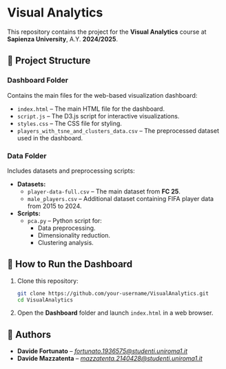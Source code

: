 # Visual Analytics

This repository contains the project for the **Visual Analytics** course at **Sapienza University**, A.Y. **2024/2025**.

## 📁 Project Structure

### **Dashboard Folder**
Contains the main files for the web-based visualization dashboard:
- `index.html` – The main HTML file for the dashboard.
- `script.js` – The D3.js script for interactive visualizations.
- `styles.css` – The CSS file for styling.
- `players_with_tsne_and_clusters_data.csv` – The preprocessed dataset used in the dashboard.

### **Data Folder**
Includes datasets and preprocessing scripts:
- **Datasets:**
  - `player-data-full.csv` – The main dataset from **FC 25**.
  - `male_players.csv` – Additional dataset containing FIFA player data from 2015 to 2024.
- **Scripts:**
  - `pca.py` – Python script for:
    - Data preprocessing.
    - Dimensionality reduction.
    - Clustering analysis.

## 🚀 How to Run the Dashboard

1. Clone this repository:
   ```bash
   git clone https://github.com/your-username/VisualAnalytics.git
   cd VisualAnalytics
   ```
2. Open the **Dashboard** folder and launch `index.html` in a web browser.


## 📌 Authors
- **Davide Fortunato** – *fortunato.1936575@studenti.uniroma1.it*  
- **Davide Mazzatenta** – *mazzatenta.2140428@studenti.uniroma1.it*


